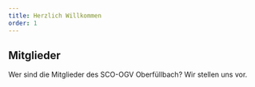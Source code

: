 ```yaml
---
title: Herzlich Willkommen
order: 1
---
```


## Mitglieder

Wer sind die Mitglieder des SCO-OGV Oberfüllbach? Wir stellen uns vor.
